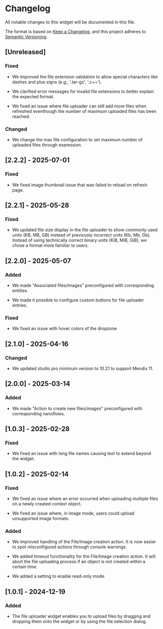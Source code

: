 # Changelog

All notable changes to this widget will be documented in this file.

The format is based on [Keep a Changelog](https://keepachangelog.com/en/1.0.0/), and this project adheres to [Semantic Versioning](https://semver.org/spec/v2.0.0.html).

## [Unreleased]

### Fixed

- We improved the file extension validation to allow special characters like dashes and plus signs (e.g., '.tar-gz', '.c++').

- We clarified error messages for invalid file extensions to better explain the expected format.

- We fixed an issue where file uploader can still add more files when refreshed eventhough the number of maximum uploaded files has been reached.

### Changed

- We change the max file configuration to set maximum number of uploaded files through expression.

## [2.2.2] - 2025-07-01

### Fixed

- We fixed image thumbnail issue that was failed to reload on refresh page.

## [2.2.1] - 2025-05-28

### Fixed

- We updated file size display in the file uploader to show commonly used units (KB, MB, GB) instead of previously incorrect units (Kb, Mb, Gb). Instead of using technically correct binary units (KiB, MiB, GiB), we chose a format more familiar to users.

## [2.2.0] - 2025-05-07

### Added

- We made "Associated files/images" preconfigured with corresponding entities.

- We made it possible to configure custom buttons for file uploader entries.

### Fixed

- We fixed an issue with hover colors of the dropzone

## [2.1.0] - 2025-04-16

### Changed

- We updated studio pro minimum version to 10.21 to support Mendix 11.

## [2.0.0] - 2025-03-14

### Added

- We made "Action to create new files/images" preconfigured with corresponding nanoflows.

## [1.0.3] - 2025-02-28

### Fixed

- We fixed an issue with long file names causing text to extend beyond the widget.

## [1.0.2] - 2025-02-14

### Fixed

- We fixed an issue where an error occurred when uploading multiple files on a newly created context object.

- We fixed an issue where, in image mode, users could upload unsupported image formats.

### Added

- We improved handling of the File/Image creation action. It is now easier to spot misconfigured actions through console warnings.

- We added timeout functionality for the File/Image creation action. It will abort the file uploading process if an object is not created within a certain time.

- We added a setting to enable read-only mode.

## [1.0.1] - 2024-12-19

### Added

- The file uploader widget enables you to upload files by dragging and dropping them onto the widget or by using the file selection dialog.
